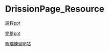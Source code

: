 # DrissionPage_Resource
 
[課程ppt](https://slides.com/ian523411732/20240705)

[完整ppt](https://slides.com/ian523411732/copy-of-20240705)

[熊貓練習網站](http://140.118.186.70:3000/pandaCave)
